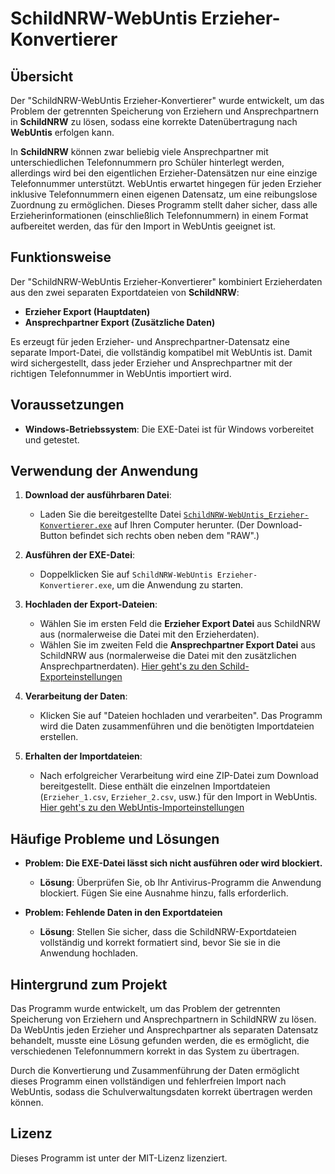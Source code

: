 # SchildNRW-WebUntis Erzieher-Konvertierer

## **Übersicht**

Der "SchildNRW-WebUntis Erzieher-Konvertierer" wurde entwickelt, um das Problem der getrennten Speicherung von Erziehern und Ansprechpartnern in **SchildNRW** zu lösen, sodass eine korrekte Datenübertragung nach **WebUntis** erfolgen kann.

In **SchildNRW** können zwar beliebig viele Ansprechpartner mit unterschiedlichen Telefonnummern pro Schüler hinterlegt werden, allerdings wird bei den eigentlichen Erzieher-Datensätzen nur eine einzige Telefonnummer unterstützt. WebUntis erwartet hingegen für jeden Erzieher inklusive Telefonnummern einen eigenen Datensatz, um eine reibungslose Zuordnung zu ermöglichen. Dieses Programm stellt daher sicher, dass alle Erzieherinformationen (einschließlich Telefonnummern) in einem Format aufbereitet werden, das für den Import in WebUntis geeignet ist.

## **Funktionsweise**

Der "SchildNRW-WebUntis Erzieher-Konvertierer" kombiniert Erzieherdaten aus den zwei separaten Exportdateien von **SchildNRW**:

- **Erzieher Export (Hauptdaten)** 
- **Ansprechpartner Export (Zusätzliche Daten)**

Es erzeugt für jeden Erzieher- und Ansprechpartner-Datensatz eine separate Import-Datei, die vollständig kompatibel mit WebUntis ist. Damit wird sichergestellt, dass jeder Erzieher und Ansprechpartner mit der richtigen Telefonnummer in WebUntis importiert wird.

## **Voraussetzungen**

- **Windows-Betriebssystem**: Die EXE-Datei ist für Windows vorbereitet und getestet.

## **Verwendung der Anwendung**

1. **Download der ausführbaren Datei**: 
   - Laden Sie die bereitgestellte Datei [`SchildNRW-WebUntis_Erzieher-Konvertierer.exe`](https://github.com/CmoneBK/SchildNRW-WebUntis-Erzieher-Konvertierer/blob/master/dist/SchildNRW-WebUntis_Erzieher-Konvertierer.exe) auf Ihren Computer herunter. (Der Download-Button befindet sich rechts oben neben dem "RAW".)

2. **Ausführen der EXE-Datei**:
   - Doppelklicken Sie auf `SchildNRW-WebUntis Erzieher-Konvertierer.exe`, um die Anwendung zu starten.

3. **Hochladen der Export-Dateien**:
   - Wählen Sie im ersten Feld die **Erzieher Export Datei** aus SchildNRW aus (normalerweise die Datei mit den Erzieherdaten).
   - Wählen Sie im zweiten Feld die **Ansprechpartner Export Datei** aus SchildNRW aus (normalerweise die Datei mit den zusätzlichen Ansprechpartnerdaten).
[Hier geht's zu den Schild-Exporteinstellungen](Schild-Export%20Einstellungen.md)
4. **Verarbeitung der Daten**:
   - Klicken Sie auf "Dateien hochladen und verarbeiten". Das Programm wird die Daten zusammenführen und die benötigten Importdateien erstellen.

5. **Erhalten der Importdateien**:
   - Nach erfolgreicher Verarbeitung wird eine ZIP-Datei zum Download bereitgestellt. Diese enthält die einzelnen Importdateien (`Erzieher_1.csv`, `Erzieher_2.csv`, usw.) für den Import in WebUntis.
[Hier geht's zu den WebUntis-Importeinstellungen](WebUntis-Import%20Einstellungen.md)
## **Häufige Probleme und Lösungen**

- **Problem: Die EXE-Datei lässt sich nicht ausführen oder wird blockiert.**
  - **Lösung**: Überprüfen Sie, ob Ihr Antivirus-Programm die Anwendung blockiert. Fügen Sie eine Ausnahme hinzu, falls erforderlich.

- **Problem: Fehlende Daten in den Exportdateien**
  - **Lösung**: Stellen Sie sicher, dass die SchildNRW-Exportdateien vollständig und korrekt formatiert sind, bevor Sie sie in die Anwendung hochladen.

## **Hintergrund zum Projekt**

Das Programm wurde entwickelt, um das Problem der getrennten Speicherung von Erziehern und Ansprechpartnern in SchildNRW zu lösen. Da WebUntis jeden Erzieher und Ansprechpartner als separaten Datensatz behandelt, musste eine Lösung gefunden werden, die es ermöglicht, die verschiedenen Telefonnummern korrekt in das System zu übertragen.

Durch die Konvertierung und Zusammenführung der Daten ermöglicht dieses Programm einen vollständigen und fehlerfreien Import nach WebUntis, sodass die Schulverwaltungsdaten korrekt übertragen werden können.

## **Lizenz**

Dieses Programm ist unter der MIT-Lizenz lizenziert.
